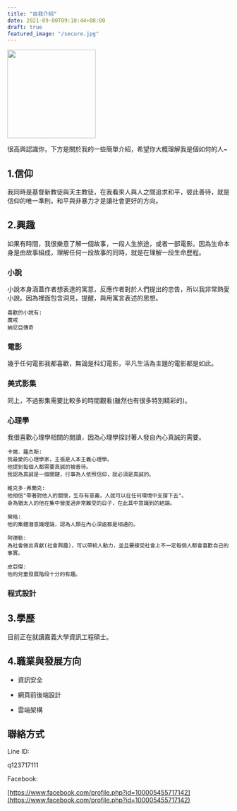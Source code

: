```yaml
---
title: "自我介紹"
date: 2021-09-00T09:10:44+08:00
draft: true
featured_image: "/secure.jpg"
---
```


<img style = "width: 200px" src="/blog/public/2022-07-06/自拍.jpg">

很高興認識你，下方是關於我的一些簡單介紹，希望你大概理解我是個如何的人~

## 1.信仰

我同時是基督新教徒與天主教徒，在我看來人與人之間追求和平，彼此善待，就是信仰的唯一準則。和平與非暴力才是讓社會更好的方向。

## 2.興趣

如果有時間，我很樂意了解一個故事，一段人生旅途，或者一部電影。因為生命本身是由故事組成，理解任何一段故事的同時，就是在理解一段生命歷程。

### 小說

小說本身涵蓋作者想表達的寓意，反應作者對於人們提出的忠告，所以我非常熱愛小說。因為裡面包含洞見，提醒，與用寓言表述的思想。

```
喜歡的小說有:
魔戒
納尼亞傳奇
```

### 電影

幾乎任何電影我都喜歡，無論是科幻電影，平凡生活為主題的電影都是如此。

### 美式影集

同上，不過影集需要比較多的時間觀看(雖然也有很多特別精彩的)。

### 心理學

我很喜歡心理學相關的閱讀，因為心理學探討著人發自內心真誠的需要。

```
卡爾．羅杰斯:
我最愛的心理學家，主張是人本主義心理學。
他提到每個人都需要真誠的被善待。
我認為真誠是一個關鍵，行事為人依照信仰，就必須是真誠的。

維克多·弗蘭克:
他相信"帶著對他人的關懷，生存有意義，人就可以在任何環境中支撐下去"。
身為猶太人的他在集中營度過非常難受的日子，在此其中意識到的結論。

榮格:
他的集體潛意識理論，認為人類在內心深處都是相通的。

阿德勒:
為社會做出貢獻(社會興趣)，可以帶給人動力，並且要接受社會上不一定每個人都會喜歡自己的事實。
  
皮亞傑:
他的兒童發展階段十分的有趣。
```

### 程式設計

## 3.學歷

目前正在就讀嘉義大學資訊工程碩士。

## 4.職業與發展方向

* 資訊安全

* 網頁前後端設計

* 雲端架構

## 聯絡方式

Line ID:

q123717111

Facebook:

[https://www.facebook.com/profile.php?id=100005455717142](https://www.facebook.com/profile.php?id=100005455717142)